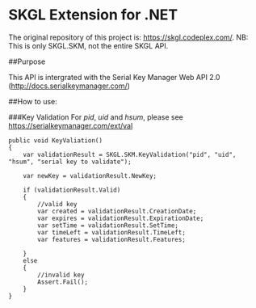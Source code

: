 # SKGL Extension for .NET

The original repository of this project is: https://skgl.codeplex.com/.
NB: This is only SKGL.SKM, not the entire SKGL API.

##Purpose

This API is intergrated with the Serial Key Manager Web API 2.0 (http://docs.serialkeymanager.com/)

##How to use:

###Key Validation
For *pid*, *uid* and *hsum*, please see https://serialkeymanager.com/ext/val
```
public void KeyValiation()
{
    var validationResult = SKGL.SKM.KeyValidation("pid", "uid", "hsum", "serial key to validate");

    var newKey = validationResult.NewKey;

    if (validationResult.Valid)
    {
        //valid key
        var created = validationResult.CreationDate;
        var expires = validationResult.ExpirationDate;
        var setTime = validationResult.SetTime;
        var timeLeft = validationResult.TimeLeft;
        var features = validationResult.Features;

    }
    else
    {
        //invalid key
        Assert.Fail();
    }
}
```
